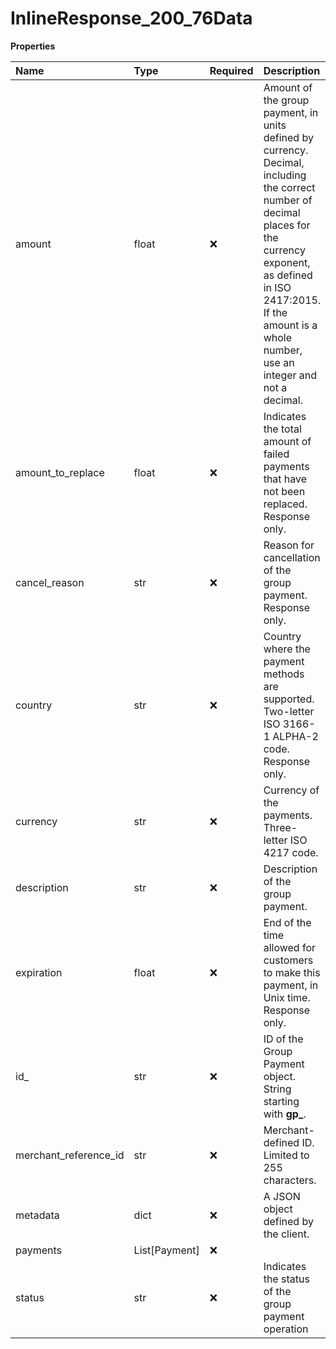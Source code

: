 # InlineResponse_200_76Data

**Properties**

| Name                  | Type          | Required | Description                                                                                                                                                                                                                                   |
| :-------------------- | :------------ | :------- | :-------------------------------------------------------------------------------------------------------------------------------------------------------------------------------------------------------------------------------------------- |
| amount                | float         | ❌       | Amount of the group payment, in units defined by currency. Decimal, including the correct number of decimal places for the currency exponent, as defined in ISO 2417:2015. If the amount is a whole number, use an integer and not a decimal. |
| amount_to_replace     | float         | ❌       | Indicates the total amount of failed payments that have not been replaced. Response only.                                                                                                                                                     |
| cancel_reason         | str           | ❌       | Reason for cancellation of the group payment. Response only.                                                                                                                                                                                  |
| country               | str           | ❌       | Country where the payment methods are supported. Two-letter ISO 3166-1 ALPHA-2 code. Response only.                                                                                                                                           |
| currency              | str           | ❌       | Currency of the payments. Three-letter ISO 4217 code.                                                                                                                                                                                         |
| description           | str           | ❌       | Description of the group payment.                                                                                                                                                                                                             |
| expiration            | float         | ❌       | End of the time allowed for customers to make this payment, in Unix time. Response only.                                                                                                                                                      |
| id\_                  | str           | ❌       | ID of the Group Payment object. String starting with **gp\_**.                                                                                                                                                                                |
| merchant_reference_id | str           | ❌       | Merchant-defined ID. Limited to 255 characters.                                                                                                                                                                                               |
| metadata              | dict          | ❌       | A JSON object defined by the client.                                                                                                                                                                                                          |
| payments              | List[Payment] | ❌       |                                                                                                                                                                                                                                               |
| status                | str           | ❌       | Indicates the status of the group payment operation                                                                                                                                                                                           |
